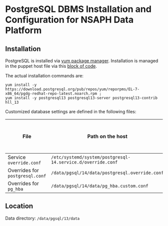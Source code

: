 # PostgreSQL DBMS Installation and Configuration for NSAPH Data Platform

## Installation

PostgreSQL is installed via 
[yum package manager](https://www.redhat.com/sysadmin/how-manage-packages).
Installation is managed in the puppet host file via this 
[block of code](../puppet/hieradata/hosts/holy7c26607.yaml#L253-261).

The actual installation commands are:

    yum install -y https://download.postgresql.org/pub/repos/yum/reporpms/EL-7-x86_64/pgdg-redhat-repo-latest.noarch.rpm ;
    yum install -y postgresql13 postgresql13-server postgresql13-contrib hll_13 
    
Customized database settings are defined in the following files:

| File | Path on the host | Content in the puppet host file |
|------|------------------|---------------------------------|
| Service `override.conf` | `/etc/systemd/system/postgresql-14.service.d/override.conf` | [block](../puppet/hieradata/hosts/holy7c26607.yaml#L119-127)|
| Overrides for `postgresql.conf` | `/data/pgsql/14/data/postgresql.override.conf` | [block](../puppet/hieradata/hosts/holy7c26607.yaml#L395-421) |
| Overrides for `pg_hba` | `/data/pgsql/14/data/pg_hba.custom.conf` | [block](../puppet/hieradata/hosts/holy7c26607.yaml#L423-427) |

## Location

Data directory: `/data/pgsql/13/data`
           

